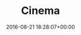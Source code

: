 ---
title:		"Cinema"
type:		"photos"
mediatype:		"upload"
location:		"Berlin, Germany"
date:		"2016-08-21 18:28:07+00:00"
album:		"abandoned"
filename:		"cite-foche-cinema.md"
series:		"cite-foche"
cl_public_id:		"abandoned/cite-foche-cinema"
cl_version:		1497000077
format:		"tiff"
bytes:		4728872
width:		2560
height:		1440
colours:
- "#272727"
- "#7B7B7B"
- "#DEDEDE"
- "#747473"
exposure_mode:		"Auto"
program:		"Aperture-priority AE"
aperture:		"2.8"
focal_length:		"16.0 mm"
iso:		"640"
shutter_speed:		"1/50"
metering:		"Multi-segment"
flash:		"Off, Did not fire"
white_balance:		"Custom"
colour_temp:		"5400"
has_crop:		"true"
orientation:		"Horizontal (normal)"
camera_model:		"NIKON D800"
lens_info:		"16mm f/2.8"
artist: "Matt Finucane"
x_resolution:		"300"
y_resolution:		"300"
---